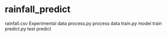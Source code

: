 # rainfall_predict
rainfall.csv    Experimental data
process.py    process data
train.py    model train
predict.py   test predict
